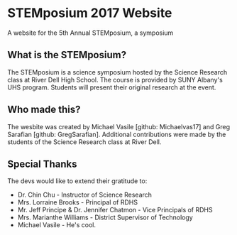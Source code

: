 # STEMposium 2017 Website

A website for the 5th Annual STEMposium, a symposium

## What is the STEMposium?
The STEMposium is a science symposium hosted by the Science Research class at River Dell High School. The course is provided by SUNY Albany's UHS program. Students will present their original research at the event.

## Who made this?
The wesbite was created by Michael Vasile [github: Michaelvas17] and Greg Sarafian [github: GregSarafian]. Additional contributions were made by the students of the Science Research class at River Dell.

## Special Thanks
The devs would like to extend their gratitude to:
- Dr. Chin Chu - Instructor of Science Research
- Mrs. Lorraine Brooks - Principal of RDHS
- Mr. Jeff Principe & Dr. Jennifer Chatmon - Vice Principals of RDHS
- Mrs. Marianthe Williams - District Supervisor of Technology
- Michael Vasile - He's cool.
